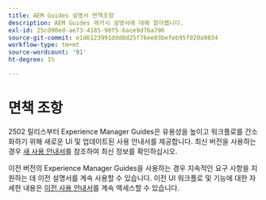 ```yaml
---
title: AEM Guides 설명서 면책조항
description: AEM Guides 레거시 설명서에 대해 알아봅니다.
exl-id: 25cd90ed-ae73-4185-90f5-6ace9d76a796
source-git-commit: e1d6123991ddd8d25f76ee03befeb95f020a9834
workflow-type: tm+mt
source-wordcount: '91'
ht-degree: 1%

---
```



# 면책 조항

2502 릴리스부터 Experience Manager Guides은 유용성을 높이고 워크플로를 간소화하기 위해 새로운 UI 및 업데이트된 사용 안내서를 제공합니다. 최신 버전을 사용하는 경우 [새 사용 안내서](../product-guide/overview.md)를 참조하여 최신 정보를 확인하십시오.

이전 버전의 Experience Manager Guides을 사용하는 경우 지속적인 요구 사항을 지원하는 데 이전 설명서를 계속 사용할 수 있습니다. 이전 UI 워크플로 및 기능에 대한 자세한 내용은 [이전 사용 안내서](overview.md)를 계속 액세스할 수 있습니다.